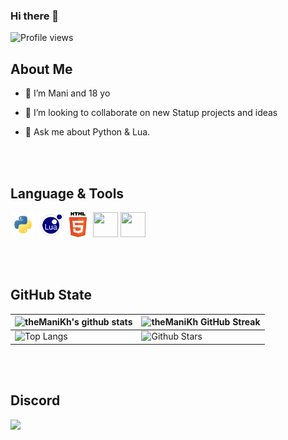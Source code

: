 ### Hi there 👋


![Profile views](https://visitor-badge.glitch.me/badge?page_id=theManiKh)

<h2> About Me </h2>

- 🔭 I’m Mani and 18 yo
  
- 🌱 I’m looking to collaborate on new Statup projects and ideas
  
- 💬 Ask me about Python & Lua. 


<br>
<br>

<h2> Language & Tools </h2>

<code><img height="40" width="40" src="https://raw.githubusercontent.com/github/explore/80688e429a7d4ef2fca1e82350fe8e3517d3494d/topics/python/python.png"></code>
<code><img height="40" width="40" src="https://raw.githubusercontent.com/github/explore/80688e429a7d4ef2fca1e82350fe8e3517d3494d/topics/lua/lua.png"></code>
<code><img height="40" width="40" src="https://raw.githubusercontent.com/github/explore/80688e429a7d4ef2fca1e82350fe8e3517d3494d/topics/html/html.png"></code>
<code><img height="40" width="40" src="https://cdn.iconscout.com/icon/free/png-256/css-131-722685.png"></code>
<code><img height="40" width="40" src="https://upload.wikimedia.org/wikipedia/commons/thumb/3/3f/Git_icon.svg/1024px-Git_icon.svg.png"></code>


<br>
<br>

<h2> GitHub State </h2>

| ![theManiKh's github stats](https://github-readme-stats.vercel.app/api?username=theManiKh&show_icons=true&theme=tokyonight) | ![theManiKh GitHub Streak](https://github-readme-streak-stats.herokuapp.com/?user=theManiKh&theme=tokyonight) |
| --- | --- |
| ![Top Langs](https://github-readme-stats.vercel.app/api/top-langs/?username=theManiKh&theme=tokyonight) | ![Github Stars](https://github-readme-stats.vercel.app/api?username=theManiKh&show_icons=true&locale=en&count_private=true&hide_rank=true&custom_title=My%20GitHub%20Stats&disable_animations=true&theme=tokyonight) |

<br>
<br>

<h2> Discord </h2>

![](https://discord.c99.nl/widget/theme-2/841250866895781918.png)
